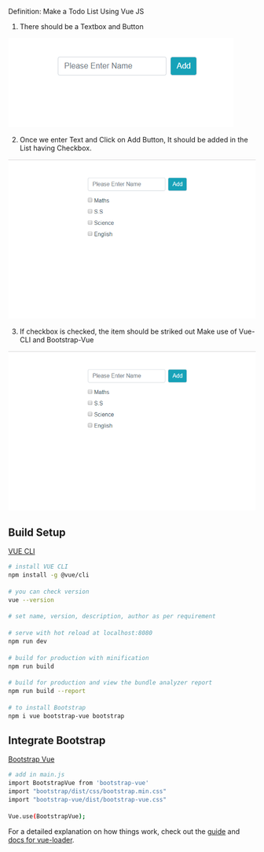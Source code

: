 Definition: 
Make a Todo List Using Vue JS
1. There should be a Textbox and Button

![alt text](https://github.com/poojathakor/TodoListUsingVue/blob/master/todoNormal/a.png)

2. Once we enter Text and Click on Add Button, It should be added in the List having Checkbox.

![alt text](https://github.com/poojathakor/TodoListUsingVue/blob/master/todoNormal/b.png)

3. If checkbox is checked, the item should be striked out
Make use of Vue-CLI and Bootstrap-Vue

![alt text](https://github.com/poojathakor/TodoListUsingVue/blob/master/todoNormal/b.png)

## Build Setup
[VUE CLI](https://cli.vuejs.org/guide/installation.html)

``` bash
# install VUE CLI
npm install -g @vue/cli

# you can check version
vue --version

# set name, version, description, author as per requirement

# serve with hot reload at localhost:8080
npm run dev

# build for production with minification
npm run build

# build for production and view the bundle analyzer report
npm run build --report

# to install Bootstrap
npm i vue bootstrap-vue bootstrap
```

## Integrate Bootstrap
[Bootstrap Vue](https://bootstrap-vue.js.org/docs)
``` bash
# add in main.js
import BootstrapVue from 'bootstrap-vue'
import "bootstrap/dist/css/bootstrap.min.css"
import "bootstrap-vue/dist/bootstrap-vue.css"
 
Vue.use(BootstrapVue);

```

For a detailed explanation on how things work, check out the [guide](http://vuejs-templates.github.io/webpack/) and [docs for vue-loader](http://vuejs.github.io/vue-loader).
